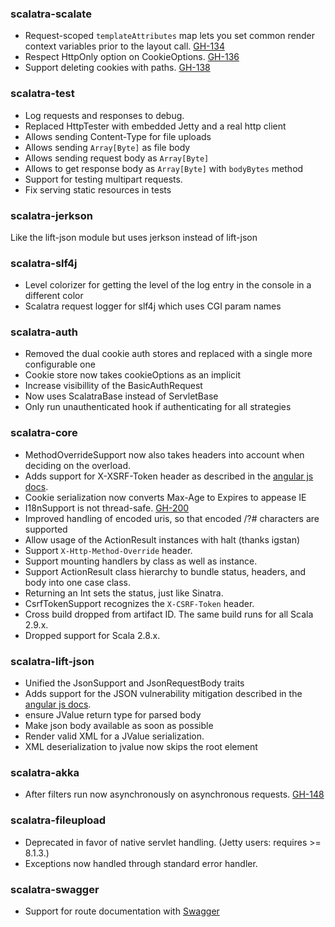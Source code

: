 ### scalatra-scalate
* Request-scoped `templateAttributes` map lets you set common render context variables prior to the layout call. [GH-134](https://github.com/scalatra/scalatra/issues/134)
* Respect HttpOnly option on CookieOptions. [GH-136](https://github.com/scalatra/scalatra/issues/136)
* Support deleting cookies with paths. [GH-138](https://github.com/scalatra/scalatra/issues/138)

### scalatra-test
* Log requests and responses to debug.
* Replaced HttpTester with embedded Jetty and a real http client
* Allows sending Content-Type for file uploads
* Allows sending `Array[Byte]` as file body 
* Allows sending request body as `Array[Byte]` 
* Allows to get response body as `Array[Byte]` with `bodyBytes` method
* Support for testing multipart requests.
* Fix serving static resources in tests

### scalatra-jerkson
Like the lift-json module but uses jerkson instead of lift-json

### scalatra-slf4j
* Level colorizer for getting the level of the log entry in the console in a different color
* Scalatra request logger for slf4j which uses CGI param names

### scalatra-auth
* Removed the dual cookie auth stores and replaced with a single more configurable one
* Cookie store now takes cookieOptions as an implicit
* Increase visibillity of the BasicAuthRequest
* Now uses ScalatraBase instead of ServletBase
* Only run unauthenticated hook if authenticating for all strategies

### scalatra-core
* MethodOverrideSupport now also takes headers into account when deciding on the overload.
* Adds support for X-XSRF-Token header as described in the [angular js docs](http://docs.angularjs.org/api/ng.$http).
* Cookie serialization now converts Max-Age to Expires to appease IE
* I18nSupport is not thread-safe. [GH-200](https://github.com/scalatra/scalatra/issues/200)
* Improved handling of encoded uris, so that encoded /?# characters are supported
* Allow usage of the ActionResult instances with halt (thanks igstan)
* Support `X-Http-Method-Override` header.
* Support mounting handlers by class as well as instance.
* Support ActionResult class hierarchy to bundle status, headers, and
  body into one case class.
* Returning an Int sets the status, just like Sinatra.
* CsrfTokenSupport recognizes the `X-CSRF-Token` header.
* Cross build dropped from artifact ID.  The same build runs for all 
  Scala 2.9.x.
* Dropped support for Scala 2.8.x.


### scalatra-lift-json
* Unified the JsonSupport and JsonRequestBody traits
* Adds support for the JSON vulnerability mitigation described in the [angular js docs](http://docs.angularjs.org/api/ng.$http).
* ensure JValue return type for parsed body
* Make json body available as soon as possible
* Render valid XML for a JValue serialization.
* XML deserialization to jvalue now skips the root element

### scalatra-akka
* After filters run now asynchronously on asynchronous requests. [GH-148](https://github.com/scalatra/scalatra/issues/148)

### scalatra-fileupload
* Deprecated in favor of native servlet handling.  (Jetty users:
  requires >= 8.1.3.)
* Exceptions now handled through standard error handler.

### scalatra-swagger
* Support for route documentation with [Swagger](http://swagger.wordnik.com/)

